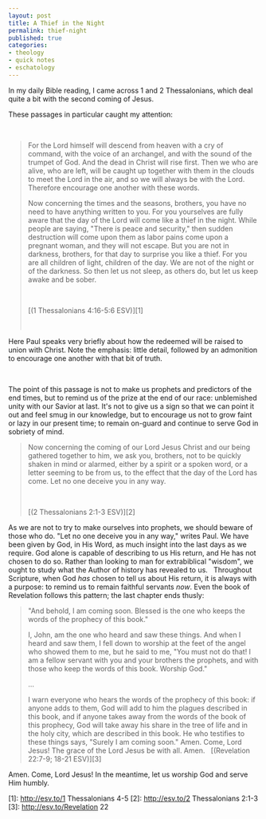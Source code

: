 ```yaml
---
layout: post
title: A Thief in the Night
permalink: thief-night
published: true
categories:
- theology
- quick notes
- eschatology
---
```


In my daily Bible reading, I came across 1 and 2 Thessalonians, which
deal quite a bit with the second coming of Jesus.

These passages in particular caught my attention:

 

> For the Lord himself will descend from heaven with a cry of command,
> with the voice of an archangel, and with the sound of the trumpet of
> God. And the dead in Christ will rise first. Then we who are alive,
> who are left, will be caught up together with them in the clouds to
> meet the Lord in the air, and so we will always be with the Lord.
> Therefore encourage one another with these words.
> 
> Now concerning the times and the seasons, brothers, you have no need
> to have anything written to you. For you yourselves are fully aware
> that the day of the Lord will come like a thief in the night. While
> people are saying, "There is peace and security," then sudden
> destruction will come upon them as labor pains come upon a pregnant
> woman, and they will not escape. But you are not in darkness,
> brothers, for that day to surprise you like a thief. For you are all
> children of light, children of the day. We are not of the night or of
> the darkness. So then let us not sleep, as others do, but let us keep
> awake and be sober.
> 
>  
> 
> [(1 Thessalonians 4:16-5:6 ESV)][1]
> 
>  

Here Paul speaks very briefly about how the redeemed will be raised to
union with Christ. Note the emphasis: little detail, followed by an
admonition to encourage one another with that bit of truth.

 

The point of this passage is not to make us prophets and predictors of
the end times, but to remind us of the prize at the end of our race:
unblemished unity with our Savior at last. It's not to give us a sign so
that we can point it out and feel smug in our knowledge, but to
encourage us not to grow faint or lazy in our present time; to remain
on-guard and continue to serve God in sobriety of mind.

> Now concerning the coming of our Lord Jesus Christ and our being
> gathered together to him, we ask you, brothers, not to be quickly
> shaken in mind or alarmed, either by a spirit or a spoken word, or a
> letter seeming to be from us, to the effect that the day of the Lord
> has come. Let no one deceive you in any way.
> 
>  
> 
> [(2 Thessalonians 2:1-3 ESV)][2]

As we are not to try to make ourselves into prophets, we should beware
of those who do. "Let no one deceive you in any way," writes Paul. We
have been given by God, in His Word, as much insight into the last days
as we require. God alone is capable of describing to us His return, and
He has not chosen to do so. Rather than looking to man for extrabiblical
"wisdom", we ought to study what the Author of history has revealed to
us.
 
Throughout Scripture, when God *has* chosen to tell us about His
return, it is always with a purpose: to remind us to remain faithful
servants *now*. Even the book of Revelation follows this pattern; the
last chapter ends thusly:
 
> "And behold, I am coming soon. Blessed is the one who keeps the words
> of the prophecy of this book."
> 
> I, John, am the one who heard and saw these things. And when I heard
> and saw them, I fell down to worship at the feet of the angel who
> showed them to me, but he said to me, "You must not do that! I am a
> fellow servant with you and your brothers the prophets, and with those
> who keep the words of this book. Worship God."
> 
> ...
> 
> I warn everyone who hears the words of the prophecy of this book: if
> anyone adds to them, God will add to him the plagues described in this
> book, and if anyone takes away from the words of the book of this
> prophecy, God will take away his share in the tree of life and in the
> holy city, which are described in this book.
> He who testifies to these things says, "Surely I am coming soon."
> Amen. Come, Lord Jesus!
> The grace of the Lord Jesus be with all. Amen.
>  
> [(Revelation 22:7-9; 18-21 ESV)][3]

Amen. Come, Lord Jesus! In the meantime, let us worship God and serve
Him humbly.



[1]: http://esv.to/1 Thessalonians 4-5
[2]: http://esv.to/2 Thessalonians 2:1-3
[3]: http://esv.to/Revelation 22
